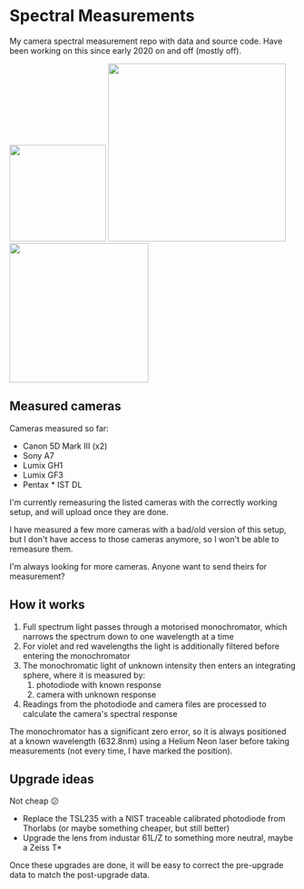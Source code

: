 # Spectral Measurements

My camera spectral measurement repo with data and source code. Have been working on this since early 2020 on and off (mostly off).

<img src="https://user-images.githubusercontent.com/23642861/144692391-57ce9639-8922-4689-961b-6ae15a40ab84.jpg" width="170"> <img src="https://user-images.githubusercontent.com/23642861/144686777-f576c793-c779-4354-8aaf-614a1862b31c.jpg" width="313"> <img src="https://user-images.githubusercontent.com/23642861/146589733-3cd6d355-fbcd-4ee3-8e5e-60af4300f4f6.png" width="245">

## Measured cameras

Cameras measured so far:

- Canon 5D Mark III (x2)
- Sony A7
- Lumix GH1
- Lumix GF3
- Pentax * IST DL

I'm currently remeasuring the listed cameras with the correctly working setup, and will upload once they are done.

I have measured a few more cameras with a bad/old version of this setup, but I don't have access to those cameras anymore, so I won't be able to remeasure them.

I'm always looking for more cameras. Anyone want to send theirs for measurement?

## How it works

1. Full spectrum light passes through a motorised monochromator, which narrows the spectrum down to one wavelength at a time
2. For violet and red wavelengths the light is additionally filtered before entering the monochromator
3. The monochromatic light of unknown intensity then enters an integrating sphere, where it is measured by:
    1. photodiode with known response
    2. camera with unknown response
4. Readings from the photodiode and camera files are processed to calculate the camera's spectral response

The monochromator has a significant zero error, so it is always positioned at a known wavelength (632.8nm) using a Helium Neon laser before taking measurements (not every time, I have marked the position).

## Upgrade ideas

Not cheap 😕

- Replace the TSL235 with a NIST traceable calibrated photodiode from Thorlabs (or maybe something cheaper, but still better)
- Upgrade the lens from industar 61L/Z to something more neutral, maybe a Zeiss T*

Once these upgrades are done, it will be easy to correct the pre-upgrade data to match the post-upgrade data.
